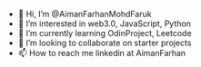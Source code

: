 - 👋 Hi, I’m @AimanFarhanMohdFaruk
- 👀 I’m interested in web3.0, JavaScript, Python
- 🌱 I’m currently learning OdinProject, Leetcode
- 💞️ I’m looking to collaborate on starter projects
- 📫 How to reach me linkedin at AimanFarhan

<!---
AimanFarhanMohdFaruk/AimanFarhanMohdFaruk is a ✨ special ✨ repository because its `README.md` (this file) appears on your GitHub profile.
You can click the Preview link to take a look at your changes.
--->
